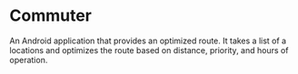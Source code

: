# Commuter
An Android application that provides an optimized route. It takes a list of a locations and optimizes the route based on distance, priority, and hours of operation.

